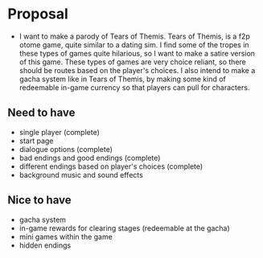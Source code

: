 # Proposal
- I want to make a parody of Tears of Themis. Tears of Themis, is a f2p otome game, quite similar to a dating sim. I find some of the tropes in these types of games quite hilarious, so I want to make a satire version of this game. These types of games are very choice reliant, so there should be routes based on the player's choices. I also intend to make a gacha system like in Tears of Themis, by making some kind of redeemable in-game currency so that players can pull for characters.

## Need to have
- single player (complete)
- start page
- dialogue options (complete)
- bad endings and good endings (complete)
- different endings based on player's choices (complete)
- background music and sound effects

## Nice to have
- gacha system
- in-game rewards for clearing stages (redeemable at the gacha)
- mini games within the game
- hidden endings